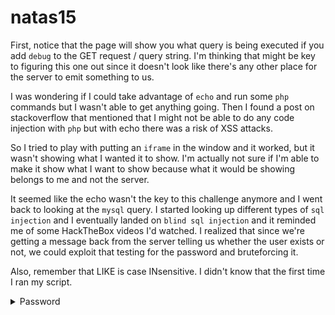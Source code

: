 # natas15

First, notice that the page will show you what query is being executed if you add `debug` to the GET request / query string. I'm thinking that might be key to figuring this one out since it doesn't look like there's any other place for the server to emit something to us.

I was wondering if I could take advantage of `echo` and run some `php` commands but I wasn't able to get anything going. Then I found a post on stackoverflow that mentioned that I might not be able to do any code injection with `php` but with echo there was a risk of XSS attacks.

So I tried to play with putting an `iframe` in the window and it worked, but it wasn't showing what I wanted it to show. I'm actually not sure if I'm able to make it show what I want to show because what it would be showing belongs to me and not the server.

It seemed like the echo wasn't the key to this challenge anymore and I went back to looking at the `mysql` query. I started looking up different types of `sql injection` and I eventually landed on `blind sql injection` and it reminded me of some HackTheBox videos I'd watched. I realized that since we're getting a message back from the server telling us whether the user exists or not, we could exploit that testing for the password and bruteforcing it.

Also, remember that LIKE is case INsensitive. I didn't know that the first time I ran my script.

<details>
  <summary>Password</summary>
    WaIHEacj63wnNIBROHeqi3p9t0m5nhmh
</details>
